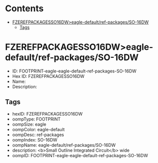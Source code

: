 



Contents
========

* [FZEREFPACKAGESSO16DW>eagle-default/ref-packages/SO-16DW](#fzerefpackagesso16dweagle-defaultref-packagesso-16dw)
	* [Tags](#tags)

# FZEREFPACKAGESSO16DW>eagle-default/ref-packages/SO-16DW

- ID: FOOTPRINT-eagle-eagle-default-ref-packages-SO-16DW
- Hex ID: FZEREFPACKAGESSO16DW
- Name: 
- Description: 

## Tags

- hexID: FZEREFPACKAGESSO16DW
- oompType: FOOTPRINT
- oompSize: eagle
- oompColor: eagle-default
- oompDesc: ref-packages
- oompIndex: SO-16DW
- oompName: eagle-default/ref-packages/SO-16DW
- description: &lt;b&gt;Small Outline Integrated Circuit&lt;/b&gt; wide
- oompID: FOOTPRINT-eagle-eagle-default-ref-packages-SO-16DW
